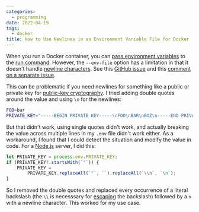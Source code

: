 ```yaml
---
categories:
  - programming
date: 2022-04-19
tags:
  - docker
title: How to Use Newlines in an Environment Variable File for Docker
---
```


When you run a Docker container, you can [pass environment
variables](https://docs.docker.com/engine/reference/commandline/run/#set-environment-variables--e---env---env-file)
to the [run command](https://docs.docker.com/engine/reference/commandline/run/).
However, the `--env-file` option has a limitation in that it doesn't handle
[newline characters](https://en.wikipedia.org/wiki/Newline). See this [GitHub
issue](https://github.com/moby/moby/issues/32140) and this [comment on a
separate
issue](https://github.com/moby/moby/issues/28617#issuecomment-671906320).

This can be problematic if you need newlines for something like a public or
private key for [public-key
cryptography](https://en.wikipedia.org/wiki/Public-key_cryptography). I tried
adding double quotes around the value and using `\n` for the newlines:

```sh
FOO=bar
PRIVATE_KEY="-----BEGIN PRIVATE KEY-----\nFOO\nBAR\nBAZ\n-----END PRIVATE KEY-----"
```

But that didn't work, using single quotes didn't work, and actually breaking the
value across multiple lines in my `.env` file didn't work either. As a
workaround, I found that I could detect the situation and modify the value in
code. For a [Node.js](https://nodejs.org) server, I did this:

```javascript
let PRIVATE_KEY = process.env.PRIVATE_KEY;
if (PRIVATE_KEY?.startsWith(`"`)) {
    PRIVATE_KEY =
        PRIVATE_KEY.replaceAll(`"`, ``).replaceAll(`\\n`, `\n`);
}
```

So I removed the double quotes and replaced every occurrence of a literal
backslash (the `\\` is necesssary for
[escaping](https://en.wikipedia.org/wiki/Escape_character) the backslash)
followed by a `n` with a newline character. This worked for my use case.
